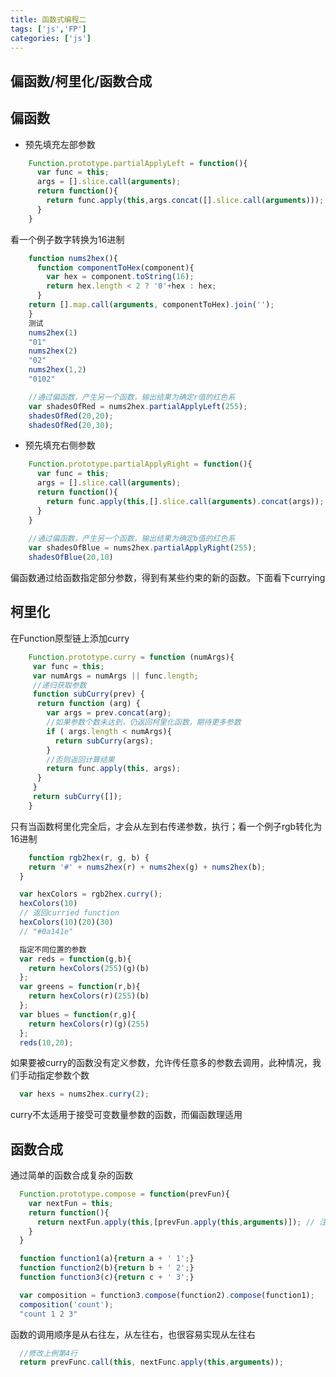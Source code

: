 ```yaml
---
title: 函数式编程二
tags: ['js','FP']
categories: ['js']
---
```



## 偏函数/柯里化/函数合成

## 偏函数
* 预先填充左部参数

```javascript
	Function.prototype.partialApplyLeft = function(){
	  var func = this;
	  args = [].slice.call(arguments);
	  return function(){
	    return func.apply(this,args.concat([].slice.call(arguments)));
	  }
	}
```
    
  看一个例子数字转换为16进制

```javascript
	function nums2hex(){
	  function componentToHex(component){
	    var hex = component.toString(16);
	    return hex.length < 2 ? '0'+hex : hex;
	  }
  	return [].map.call(arguments, componentToHex).join('');
	}
	测试
	nums2hex(1)
	"01"
	nums2hex(2)
	"02"
	nums2hex(1,2)
	"0102"

	//通过偏函数，产生另一个函数，输出结果为确定r值的红色系
	var shadesOfRed = nums2hex.partialApplyLeft(255);
	shadesOfRed(20,20);
	shadesOfRed(20,30);
```

* 预先填充右侧参数

```javascript
	Function.prototype.partialApplyRight = function(){
	  var func = this;
	  args = [].slice.call(arguments);
	  return function(){
	    return func.apply(this,[].slice.call(arguments).concat(args));
	  }
	}
	
	//通过偏函数，产生另一个函数，输出结果为确定b值的红色系
	var shadesOfBlue = nums2hex.partialApplyRight(255);
	shadesOfBlue(20,10)
```
  偏函数通过给函数指定部分参数，得到有某些约束的新的函数。下面看下currying

##  柯里化
  在Function原型链上添加curry

```javascript
	Function.prototype.curry = function (numArgs){
	 var func = this;
	 var numArgs = numArgs || func.length;
	 //递归获取参数
	 function subCurry(prev) {
	  return function (arg) {
	    var args = prev.concat(arg);
	    //如果参数个数未达到，仍返回柯里化函数，期待更多参数
	    if ( args.length < numArgs){
	      return subCurry(args);
	    }
	    //否则返回计算结果
	    return func.apply(this, args);
	  }
	 }
	 return subCurry([]);
	}
```
	
  只有当函数柯里化完全后，才会从左到右传递参数，执行；看一个例子rgb转化为16进制

```javascript
	function rgb2hex(r, g, b) {
    return '#' + nums2hex(r) + nums2hex(g) + nums2hex(b);
  }

  var hexColors = rgb2hex.curry();
  hexColors(10) 
  // 返回curried function
  hexColors(10)(20)(30)
  // "#0a141e"

  指定不同位置的参数
  var reds = function(g,b){
    return hexColors(255)(g)(b)
  };
  var greens = function(r,b){
    return hexColors(r)(255)(b)
  };
  var blues = function(r,g){
    return hexColors(r)(g)(255)
  };
  reds(10,20);

```
  如果要被curry的函数没有定义参数，允许传任意多的参数去调用，此种情况，我们手动指定参数个数

```javascript
  var hexs = nums2hex.curry(2);
```

curry不太适用于接受可变数量参数的函数，而偏函数理适用

## 函数合成
  通过简单的函数合成复杂的函数

```javascript
  Function.prototype.compose = function(prevFun){
    var nextFun = this;
    return function(){
      return nextFun.apply(this,[prevFun.apply(this,arguments)]); // 注意apply 和 call 参数的区别
    }
  }

  function function1(a){return a + ' 1';}
  function function2(b){return b + ' 2';}
  function function3(c){return c + ' 3';}

  var composition = function3.compose(function2).compose(function1);
  composition('count');
  "count 1 2 3"
```

  函数的调用顺序是从右往左，从左往右，也很容易实现从左往右

```javascript
  //修改上例第4行
  return prevFunc.call(this, nextFunc.apply(this,arguments));
```
